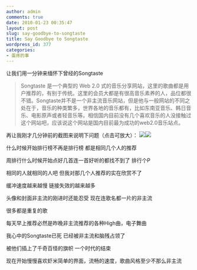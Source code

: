 ```yaml
---
author: admin
comments: true
date: 2010-01-23 00:35:47
layout: post
slug: say-goodbye-to-songtaste
title: Say Goodbye to Songtaste
wordpress_id: 377
categories:
- 蛋疼的事
---
```


让我们用一分钟来缅怀下曾经的Songtaste


> Songtaste 是一个典型的 Web 2.0 式的音乐分享网站，这里的歌曲都是用户推荐的，有别于传统。这里的会员大都是有很高音乐素养的人，品位都很不错。Songtaste并不是一个非主流音乐网站，但是他与一般网站的不同之处在于，音乐的种类繁多，世界各地的音乐都有，比如东南亚音乐、韩日音乐、电影原声或者轻音乐等。相信国内目前没有几个喜欢音乐的人没接触过这个网站吧，应该说这个网站是国内目前最为成功的web2.0音乐站点。


再让我刚才几分钟前的截图来说明下问题（点击可放大）：
[![](http://www.besteric.com/wp-content/uploads/2010/01/2010-1-23-0-15-09-300x263.png)](http://www.besteric.com/wp-content/uploads/2010/01/2010-1-23-0-15-09.png)[![](http://www.besteric.com/wp-content/uploads/2010/01/2010-1-23-0-11-57-264x300.png)](http://www.besteric.com/wp-content/uploads/2010/01/2010-1-23-0-11-57.png)

什么时候开始排行榜不再是排行榜 都是相同几个人的推荐

周排行什么时候开始点好几首连一首好听的都找不到了 排行个P

相同的人就相同的人吧 但我对那几个人推荐的实在欣赏不了

缓冲速度越来越慢 链接失效的越来越多

头像和封面非主流的刚进时还能忍受 现在连歌名都一片的非主流

很多都是重复的歌

每天早上推荐必然是昨晚非主流推荐的各种High曲，电子舞曲

我心中的Songtaste已死 已经被非主流和脑残占领了

被他们插上了千奇百怪的旗帜 一个时代的结束

现在开始慢慢喜欢虾米简单的界面，流畅的速度，歌曲风格至少不那么非主流
